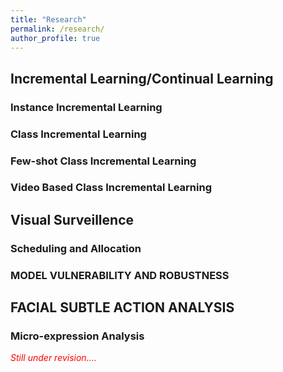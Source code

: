 ```yaml
---
title: "Research"
permalink: /research/
author_profile: true
---
```

## Incremental Learning/Continual Learning

### Instance Incremental Learning

### Class Incremental Learning

### Few-shot Class Incremental Learning

### Video Based Class Incremental Learning


## Visual Surveillence

### Scheduling and Allocation

### MODEL VULNERABILITY AND ROBUSTNESS


## FACIAL SUBTLE ACTION ANALYSIS

### Micro-expression Analysis

<i><span style="color:red"> Still under revision....</span> </i> <br>

